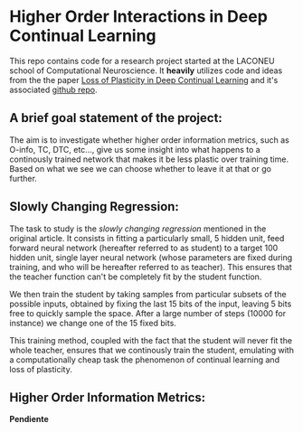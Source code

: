 # Higher Order Interactions in Deep Continual Learning

This repo contains code for a research project started at the LACONEU school of Computational Neuroscience. It **heavily** utilizes code and ideas from the the paper [Loss of Plasticity in Deep Continual Learning](https://doi.org/10.1038/s41586-024-07711-7) and it's associated [github repo](https://github.com/shibhansh/loss-of-plasticity/tree/main).

## A brief goal statement of the project:

The aim is to investigate whether higher order information metrics, such as O-info, TC, DTC, etc..., give us some insight into what happens to a continously trained network that makes it be less plastic over training time. Based on what we see we can choose whether to leave it at that or go further.

## Slowly Changing Regression:

The task to study is the _slowly changing regression_ mentioned in the original article. It consists in fitting a particularly small, 5 hidden unit, feed forward neural network (hereafter referred to as student) to a target 100 hidden unit, single layer neural network (whose parameters are fixed during training, and who will be hereafter referred to as teacher). This ensures that the teacher function can't be completely fit by the student function. 

We then train the student by taking samples from particular subsets of the possible inputs, obtained by fixing the last 15 bits of the input, leaving 5 bits free to quickly sample the space. After a large number of steps (10000 for instance) we change one of the 15 fixed bits. 

This training method, coupled with the fact that the student will never fit the whole teacher, ensures that we continously train the student, emulating with a computationally cheap task the phenomenon of continual learning and loss of plasticity.

## Higher Order Information Metrics:

**Pendiente**

